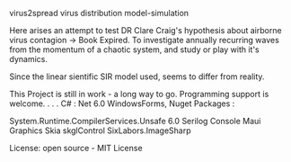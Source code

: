virus2spread virus distribution model-simulation

Here arises an attempt to test DR Clare Craig's hypothesis about airborne virus contagion -> Book Expired.
To investigate annually recurring waves from the momentum of a chaotic system, and study or play with it's dynamics.

Since the linear sientific SIR model used, seems to differ from reality.

This Project is still in work - a long way to go. 
Programming support is welcome.
.
.
.
C# : Net 6.0 WindowsForms, Nuget Packages : 

System.Runtime.CompilerServices.Unsafe 6.0
Serilog Console
Maui Graphics Skia skglControl
SixLabors.ImageSharp


License: open source - MIT License

